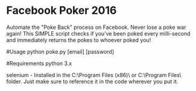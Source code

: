 # Facebook Poker 2016
Automate the "Poke Back" process on Facebook. Never lose a poke war again!
This SIMPLE script checks if you've been poked every milli-second and immediately returns the pokes to whoever poked you!

#Usage
python poke.py [email] [password]

#Requirements 
python 3.x

selenium - Installed in the C:\Program Files (x86)\ or C:\Program Files\ folder. Just make sure to reference it in the code wherever you put it. 
